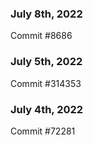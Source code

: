 ### July 8th, 2022

Commit #8686

### July 5th, 2022

Commit #314353


### July 4th, 2022

Commit #72281
